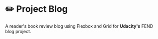 <!--Level 1 -->
# ✏️ Project Blog
A reader's book review blog using Flexbox and Grid for **Udacity's** FEND blog project.
